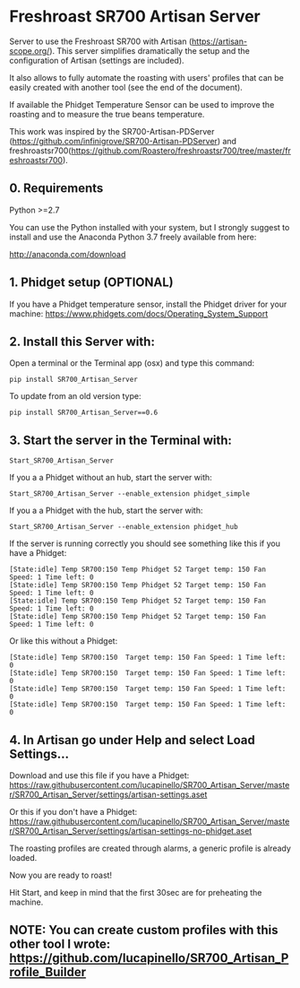 # Freshroast SR700 Artisan Server

Server to use the Freshroast SR700 with Artisan (https://artisan-scope.org/). This server simplifies dramatically the setup and the configuration of Artisan (settings are included).

It also allows to fully automate the roasting with users' profiles that can be easily created with another tool (see the end of the document). 

If available the Phidget Temperature Sensor can be used to improve the roasting and to measure the true beans temperature. 

This work was inspired by the SR700-Artisan-PDServer (https://github.com/infinigrove/SR700-Artisan-PDServer) and freshroastsr700(https://github.com/Roastero/freshroastsr700/tree/master/freshroastsr700).

## 0. Requirements

Python >=2.7

You can use the Python installed with your system, but I strongly suggest to install and use the Anaconda Python 3.7 freely available from here:

http://anaconda.com/download

## 1. Phidget setup (OPTIONAL)

If you have a Phidget temperature sensor, install the Phidget driver for your machine: https://www.phidgets.com/docs/Operating_System_Support

## 2. Install this Server with:

Open a terminal or the Terminal app (osx) and type this command:

`pip install SR700_Artisan_Server`

To update from an old version type:

`pip install SR700_Artisan_Server==0.6`

## 3. Start the server in the Terminal with:

`Start_SR700_Artisan_Server`  

If you a a Phidget without an hub, start the server with:

`Start_SR700_Artisan_Server --enable_extension phidget_simple`

If you a a Phidget with the hub, start the server with:

`Start_SR700_Artisan_Server --enable_extension phidget_hub`

If the server is running correctly you should see something like this if you have a Phidget:
```
[State:idle] Temp SR700:150 Temp Phidget 52 Target temp: 150 Fan Speed: 1 Time left: 0
[State:idle] Temp SR700:150 Temp Phidget 52 Target temp: 150 Fan Speed: 1 Time left: 0
[State:idle] Temp SR700:150 Temp Phidget 52 Target temp: 150 Fan Speed: 1 Time left: 0
[State:idle] Temp SR700:150 Temp Phidget 52 Target temp: 150 Fan Speed: 1 Time left: 0
```
Or like this without a Phidget:

```
[State:idle] Temp SR700:150  Target temp: 150 Fan Speed: 1 Time left: 0
[State:idle] Temp SR700:150  Target temp: 150 Fan Speed: 1 Time left: 0
[State:idle] Temp SR700:150  Target temp: 150 Fan Speed: 1 Time left: 0
[State:idle] Temp SR700:150  Target temp: 150 Fan Speed: 1 Time left: 0
```

## 4. In Artisan go under Help and select Load Settings…

Download and use this file if you have a Phidget: https://raw.githubusercontent.com/lucapinello/SR700_Artisan_Server/master/SR700_Artisan_Server/settings/artisan-settings.aset

Or this if you don't have a Phidget: https://raw.githubusercontent.com/lucapinello/SR700_Artisan_Server/master/SR700_Artisan_Server/settings/artisan-settings-no-phidget.aset

The roasting profiles are created through alarms, a generic profile is already loaded.

Now you are ready to roast!

Hit Start, and keep in mind that the first 30sec are for preheating the machine.

## NOTE: You can create custom profiles with this other tool I wrote: https://github.com/lucapinello/SR700_Artisan_Profile_Builder
